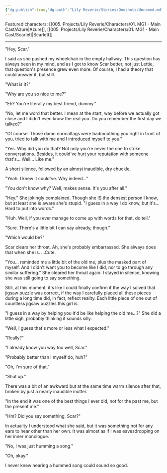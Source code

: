 ```yaml
---
{"dg-publish":true,"dg-path":"Lily Reverie/Stories/Oneshots/Unnamed.md","permalink":"/lily-reverie/stories/oneshots/unnamed/","created":"2024-01-20T03:46:09.879-03:00","updated":"2024-01-20T03:46:09.879-03:00"}
---
```


Featured characters: [[005. Projects/Lily Reverie/Characters/01. MG1 - Main Cast/Azure\|Azure]], [[005. Projects/Lily Reverie/Characters/01. MG1 - Main Cast/Scarlett\|Scarlett]]

---

"Hey, Scar."

I said as she pushed my wheelchair in the empty hallway. This question has always been in my mind, and as I got to know Scar better, not just Lettie, that question's presence grew even more. Of course, I had a theory that could answer it, but still.

"What is it?"

"Why are you so nice to me?"

"Eh? You're literally my best friend, dummy."

"No, let me word that better. I mean at the start, way before we actually got close and I didn't even know the real you. Do you remember the first day we talked?"

"Of course. Those damn normalfags were badmouthing you right in front of you, tried to talk with me and I introduced myself to you."

"Yes. Why did you do that? Not only you're never the one to strike conversations. Besides, it could've hurt your reputation with someone that's... Well... Like me."

A short silence, followed by an almost inaudible, dry chuckle.

"Yeah. I knew it could've. Why indeed..."

"You don't know why? Well, makes sense. It's you after all."

"Hey." She jokingly complained. Though she IS the densest person I know, but at least she is aware she's stupid. "I guess in a way I do know, but it's... Hard to put into words."

"Huh. Well, if you ever manage to come up with words for that, do tell."

"Sure. There's a little bit I can say already, though."

"Which would be?"

Scar clears her throat. Ah, she's probably embarrassed. She always does that when she is. ...Cute.

"You... reminded me a little bit of the old me, plus the masked part of myself. And I didn't want you to become like I did, nor to go through any similar suffering." She cleared her throat again. I stayed in silence, knowing she was still going to say something.

Still, at this moment, it's like I could finally confirm if the way I solved that jigsaw puzzle was correct, if the way I carefully placed all these pieces during a long time did, in fact, reflect reality. Each little piece of one out of countless jigsaw puzzles this girl is.

"I guess in a way by helping you it'd be like helping the old me...?" She did a little sigh, probably thinking it sounds silly.

"Well, I guess that's more or less what I expected."

"Really?"

"I already know you way too well, Scar."

"Probably better than I myself do, huh?"

"Oh, I'm sure of that."

"Shut up."

There was a bit of an awkward but at the same time warm silence after that, broken by just a nearly inaudible mutter.

"In the end it was one of the best things I ever did, not for the past me, but the present me."

"Hm? Did you say something, Scar?"

In actuality I understood what she said, but it was something not for any ears to hear other than her own. It was almost as if I was eavesdropping on her inner monologue.

"No, I was just humming a song."

"Oh, okay."

I never knew hearing a hummed song could sound so good.
